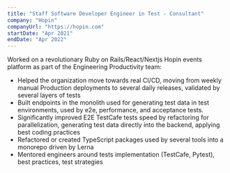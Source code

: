 ```yaml
---
title: "Staff Software Developer Engineer in Test - Consultant"
company: "Hopin"
companyUrl: "https://hopin.com"
startDate: "Apr 2021"
endDate: "Apr 2022"
---
```


Worked on a revolutionary Ruby on Rails/React/Nextjs Hopin events platform as part of the Engineering Productivity team:

- Helped the organization move towards real CI/CD, moving from weekly manual Production deployments to several daily releases, validated by several layers of tests
- Built endpoints in the monolith used for generating test data in test environments, used by e2e, performance, and acceptance tests.
- Significantly improved E2E TestCafe tests speed by refactoring for parallelization, generating test data directly into the backend, applying best coding practices
- Refactored or created TypeScript packages used by several tools into a monorepo driven by Lerna
- Mentored engineers around tests implementation (TestCafe, Pytest), best practices, test strategies
